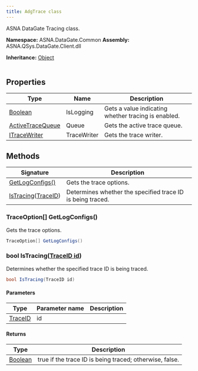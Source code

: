 ```yaml
---
title: AdgTrace class
---
```


ASNA DataGate Tracing class.

**Namespace:** ASNA.DataGate.Common
**Assembly:** ASNA.QSys.DataGate.Client.dll

**Inheritance:** [Object](https://docs.microsoft.com/en-us/dotnet/api/system.object)
<br>
<br>

## Properties

| Type | Name | Description
| --- | --- | --- 
| [Boolean](https://docs.microsoft.com/en-us/dotnet/api/system.boolean) | IsLogging | Gets a value indicating whether tracing is enabled. |
| [ActiveTraceQueue](https://learn.microsoft.com/en-us/dotnet/api/) | Queue | Gets the active trace queue. |
| [ITraceWriter](https://learn.microsoft.com/en-us/dotnet/api/) | TraceWriter | Gets the trace writer. |

## Methods

| Signature | Description |
| --- | --- |
| [GetLogConfigs()](#getlogconfigs-) | Gets the trace options.
| [IsTracing](#istracing-traceid-)([TraceID](/reference/datagate/datagate-common/trace-id.html)) | Determines whether the specified trace ID is being traced.

### TraceOption[] GetLogConfigs()

Gets the trace options.

```cs
TraceOption[] GetLogConfigs()
```

### bool IsTracing([TraceID id](/reference/datagate/datagate-common/trace-id.html))

Determines whether the specified trace ID is being traced.

```cs
bool IsTracing(TraceID id)
```

#### Parameters

| Type | Parameter name | Description
| --- | --- | ---
| [TraceID](/reference/datagate/datagate-common/trace-id.html) | id | 

#### Returns

| Type | Description
| --- | ---
| [Boolean](https://docs.microsoft.com/en-us/dotnet/api/system.boolean) | true if the trace ID is being traced; otherwise, false.
